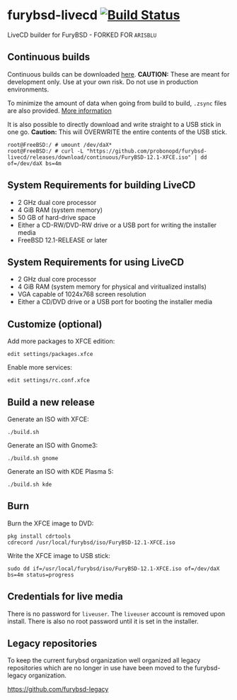 # furybsd-livecd [![Build Status](https://api.cirrus-ci.com/github/furybsd/furybsd-livecd.svg)](https://cirrus-ci.com/github/furybsd/furybsd-livecd)

LiveCD builder for FuryBSD  - FORKED FOR `ARISBLU`

## Continuous builds

Continuous builds can be downloaded [here](../../releases/continuous/). __CAUTION:__ These are meant for development only. Use at your own risk. Do not use in production environments.

To minimize the amount of data when going from build to build, `.zsync` files are also provided. [More information](https://askubuntu.com/questions/54241/how-do-i-update-an-iso-with-zsync)

It is also possible to directly download and write straight to a USB stick in one go. __Caution:__ This will OVERWRITE the entire contents of the USB stick.

```
root@FreeBSD:/ # umount /dev/daX*
root@FreeBSD:/ # curl -L "https://github.com/probonopd/furybsd-livecd/releases/download/continuous/FuryBSD-12.1-XFCE.iso" | dd of=/dev/daX bs=4m
```

## System Requirements for building LiveCD

* 2 GHz dual core processor
* 4 GiB RAM (system memory)
* 50 GB of hard-drive space
* Either a CD-RW/DVD-RW drive or a USB port for writing the installer media
* FreeBSD 12.1-RELEASE or later

## System Requirements for using LiveCD

* 2 GHz dual core processor
* 4 GiB RAM (system memory for physical and viritualized installs)
* VGA capable of 1024x768 screen resolution 
* Either a CD/DVD drive or a USB port for booting the installer media

## Customize (optional)

Add more packages to XFCE edition:
```
edit settings/packages.xfce
```

Enable more services:
```
edit settings/rc.conf.xfce
```

## Build a new release 
Generate an ISO with XFCE:
```
./build.sh
```
Generate an ISO with Gnome3:
```
./build.sh gnome
```
Generate an ISO with KDE Plasma 5:
```
./build.sh kde
```

## Burn

Burn the XFCE image to DVD:

```
pkg install cdrtools
cdrecord /usr/local/furybsd/iso/FuryBSD-12.1-XFCE.iso
```

Write the XFCE image to USB stick:
```
sudo dd if=/usr/local/furybsd/iso/FuryBSD-12.1-XFCE.iso of=/dev/daX bs=4m status=progress
```

## Credentials for live media

There is no password for `liveuser`. The `liveuser` account is removed upon install.  There is also no root password until it is set in the installer.

## Legacy repositories

To keep the current furybsd organization well organized all legacy repositories which are no longer in use have been moved to the furybsd-legacy organization.

https://github.com/furybsd-legacy
